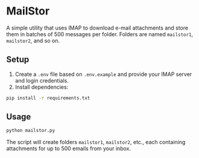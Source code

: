 # MailStor

A simple utility that uses IMAP to download e-mail attachments and store
them in batches of 500 messages per folder. Folders are named
`mailstor1`, `mailstor2`, and so on.

## Setup

1. Create a `.env` file based on `.env.example` and provide your IMAP
   server and login credentials.
2. Install dependencies:

```bash
pip install -r requirements.txt
```

## Usage

```bash
python mailstor.py
```

The script will create folders `mailstor1`, `mailstor2`, etc., each
containing attachments for up to 500 emails from your inbox.
